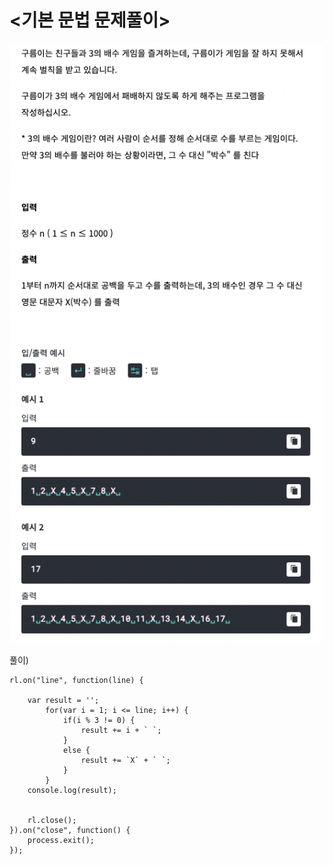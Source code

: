 # <기본 문법 문제풀이>  

![0008문제)3의배수게임](../algorithm_image/구름_3의배수게임.png)

풀이)
```
rl.on("line", function(line) {

	var result = '';
		for(var i = 1; i <= line; i++) {
			if(i % 3 != 0) {
				result += i + ` `;
			}
			else {
				result += `X` + ` `;
			}
		}
	console.log(result);
	
	
	rl.close();
}).on("close", function() {
	process.exit();
});
```